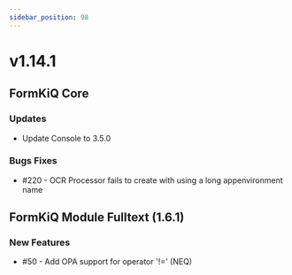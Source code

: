 ```yaml
---
sidebar_position: 98
---
```


# v1.14.1

## FormKiQ Core

### Updates

* Update Console to 3.5.0

### Bugs Fixes

* #220 - OCR Processor fails to create with using a long appenvironment name

## FormKiQ Module Fulltext (1.6.1)

### New Features

* #50 - Add OPA support for operator '!=' (NEQ)
